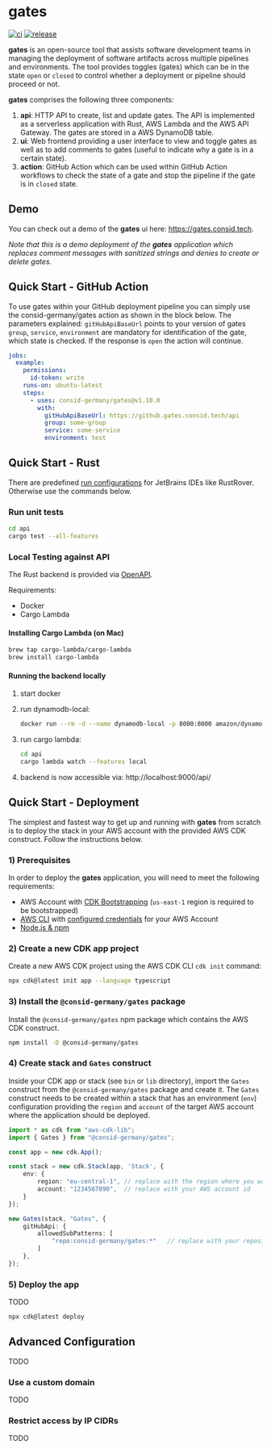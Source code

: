# gates

[![ci](https://github.com/consid-germany/gates/actions/workflows/ci.yaml/badge.svg)](https://github.com/consid-germany/gates/actions/workflows/ci.yaml)
[![release](https://github.com/consid-germany/gates/actions/workflows/release.yaml/badge.svg)](https://github.com/consid-germany/gates/actions/workflows/release.yaml)

**gates** is an open-source tool that assists software development 
teams in managing the deployment of software artifacts across multiple pipelines and environments.
The tool provides toggles (gates) which can be in the state `open` or `closed`
to control whether a deployment or pipeline should proceed or not.

**gates** comprises the following three components:

1. **api**: HTTP API to create, list and update gates. The API is implemented as a serverless application with Rust, AWS Lambda and the AWS API Gateway. The gates are stored in a AWS DynamoDB table.
2. **ui**: Web frontend providing a user interface to view and toggle gates as well as to add comments to gates (useful to indicate why a gate is in a certain state).
3. **action**: GitHub Action which can be used within GitHub Action workflows to check the state of a gate and stop the pipeline if the gate is in `closed` state.

## Demo

You can check out a demo of the **gates** ui here: https://gates.consid.tech.

*Note that this is a demo deployment of the **gates** application which replaces comment messages with sanitized strings and denies to
create or delete gates.*

## Quick Start - GitHub Action

To use gates within your GitHub deployment pipeline you can simply use the consid-germany/gates action as shown in the block below.
The parameters explained:
```gitHubApiBaseUrl``` points to your version of gates
```group```, ```service```, ```environment``` are mandatory for identification of the gate, which state is checked. 
If the response is ```open``` the action will continue.

```yaml
jobs:
  example:
    permissions:
      id-token: write
    runs-on: ubuntu-latest
    steps:
      - uses: consid-germany/gates@v1.10.0
        with:
          gitHubApiBaseUrl: https://github.gates.consid.tech/api
          group: some-group
          service: some-service
          environment: test
```

## Quick Start - Rust

There are predefined [run configurations](api/.run) for JetBrains IDEs like RustRover. Otherwise use the commands below.

### Run unit tests

```bash
cd api
cargo test --all-features
```

### Local Testing against API

The Rust backend is provided via [OpenAPI](openapi.yaml).

Requirements:
- Docker
- Cargo Lambda

#### Installing Cargo Lambda (on Mac)

```bash
brew tap cargo-lambda/cargo-lambda
brew install cargo-lambda
```

#### Running the backend locally

1. start docker
2. run dynamodb-local:

   ```bash
   docker run --rm -d --name dynamodb-local -p 8000:8000 amazon/dynamodb-local
   ```
3. run cargo lambda:

   ```bash
   cd api
   cargo lambda watch --features local
   ```

4. backend is now accessible via: http://localhost:9000/api/

## Quick Start - Deployment

The simplest and fastest way to get up and running with **gates** 
from scratch is to deploy the stack in your AWS account with the provided AWS CDK construct. Follow the instructions below.

### 1) Prerequisites

In order to deploy the **gates** application, you will need to meet the following requirements:

- AWS Account with [CDK Bootstrapping](https://docs.aws.amazon.com/cdk/v2/guide/bootstrapping.html) (`us-east-1` region is required to be bootstrapped)
- [AWS CLI](https://docs.aws.amazon.com/cli/latest/userguide/getting-started-install.html) with [configured credentials](https://docs.aws.amazon.com/cli/latest/reference/configure/) for your AWS Account
- [Node.js & npm](https://nodejs.org/en/download)

### 2) Create a new CDK app project

Create a new AWS CDK project using the AWS CDK CLI `cdk init` command:

```bash
npx cdk@latest init app --language typescript
```

### 3) Install the `@consid-germany/gates` package

Install the `@consid-germany/gates` npm package which contains the AWS CDK construct.

```bash
npm install -D @consid-germany/gates
```

### 4) Create stack and `Gates` construct

Inside your CDK app or stack (see `bin` or `lib` directory), import the `Gates` construct from the `@consid-germany/gates` 
package and create it.
The `Gates` construct needs to be created within a stack that has an environment (`env`) configuration providing the `region` and `account` of 
the target AWS account where the application should be deployed.

```ts
import * as cdk from "aws-cdk-lib";
import { Gates } from "@consid-germany/gates";

const app = new cdk.App();

const stack = new cdk.Stack(app, 'Stack', {
    env: {
        region: "eu-central-1", // replace with the region where you want to deploy the stack
        account: "1234567890",  // replace with your AWS account id
    }
});

new Gates(stack, "Gates", {
    gitHubApi: {
        allowedSubPatterns: [
            "repo:consid-germany/gates:*"   // replace with your repositories
        ]
    },
});
```

### 5) Deploy the app

TODO

```bash
npx cdk@latest deploy
```

## Advanced Configuration

TODO

### Use a custom domain

TODO

### Restrict access by IP CIDRs

TODO

